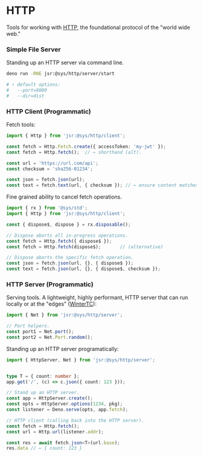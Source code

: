 # HTTP
Tools for working with [HTTP](https://www.w3.org/Protocols/), the foundational protocol of the "world wide web."


### Simple File Server
Standing up an HTTP server via command line.

```bash
deno run -RNE jsr:@sys/http/server/start

# ↑ default options:
#   --port=8080
#   --dir=dist
```




### HTTP Client (Programmatic)
Fetch tools:

```ts
import { Http } from 'jsr:@sys/http/client';

const fetch = Http.Fetch.create({ accessToken: 'my-jwt' });
const fetch = Http.fetch();  // ← shorthand (alt).

const url = 'https://url.com/api';
const checksum = 'sha256-01234';

const json = fetch.json(url);
const text = fetch.text(url, { checksum }); // ← ensure content matches given hash.
```

Fine grained ability to cancel fetch operations.

```ts
import { rx } from '@sys/std';
import { Http } from 'jsr:@sys/http/client';

const { dispose$, dispose } = rx.disposable();

// Dispose aborts all in-progress operations.
const fetch = Http.fetch({ dispose$ });  
const fetch = Http.fetch(dispose$);       // (alternative)

// Dispose aborts the specific fetch operation.
const json = fetch.json(url, {}, { dispose$ });
const text = fetch.json(url, {}, { dispose$, checksum });
```


### HTTP Server (Programmatic)
Serving tools. A lightweight, highly performant, HTTP server that can run locally or at the "edges" ([WinterTC](https://wintertc.org/)):

```ts
import { Net } from 'jsr:@sys/http/server';

// Port helpers.
const port1 = Net.port();
const port2 = Net.Port.random();
```

Standing up an HTTP server programatically:

```ts
import { HttpServer, Net } from 'jsr:@sys/http/server';


type T = { count: number };
app.get('/', (c) => c.json({ count: 123 }));

// Stand up an HTTP server.
const app = HttpServer.create();
const opts = HttpServer.options(1234, pkg);
const listener = Deno.serve(opts, app.fetch);

// HTTP client (calling back into the HTTP server).
const fetch = Http.fetch();
const url = Http.url(listener.addr);

const res = await fetch.json<T>(url.base);
res.data // ← { count: 123 }
```


